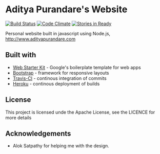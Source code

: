 # Aditya Purandare's Website

[![Build Status](https://travis-ci.org/audip/my-site.svg)](https://travis-ci.org/audip/my-site)
[![Code Climate](https://codeclimate.com/github/audip/my-site/badges/gpa.svg)](https://codeclimate.com/github/audip/my-site)
[![Stories in Ready](https://badge.waffle.io/audip/my-site.svg?label=ready&title=Ready)](http://waffle.io/audip/my-site)

Personal website built in javascript using Node.js, http://www.adityapurandare.com

## Built with

- [Web Starter Kit](http://developers.google.com/web/tools/starter-kit/) - Google's boilerplate template for web apps
- [Bootstrap](http://getbootstrap.com/) - framework for responsive layouts
- [Travis-CI](http://travis-ci.org/) - continous integration of commits
- [Heroku](http://heroku.com) - continous deployment of builds

## License

This project is licensed unde the Apache License, see the LICENCE for more details

## Acknowledgements

- Alok Satpathy for helping me with the design.

